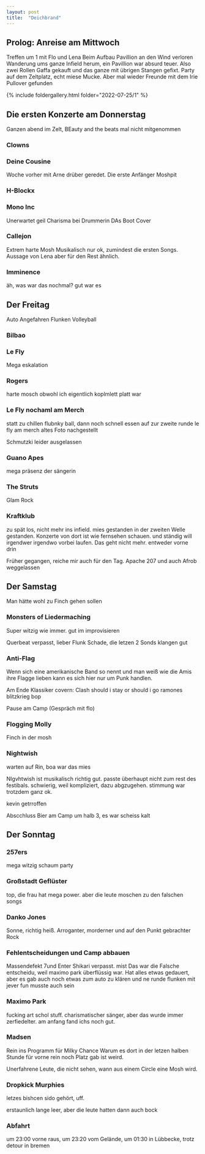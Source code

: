 ```yaml
---
layout: post
title:  "Deichbrand"
---
```


## Prolog: Anreise am Mittwoch
Treffen um 1 mit Flo und Lena
Beim Aufbau Pavillion an den Wind verloren
Wanderung ums ganze Infield herum, ein Pavillion war absurd teuer.
Also zwei Rollen Gaffa gekauft und das ganze mit übrigen Stangen gefixt.
Party auf dem Zeltplatz, echt miese Mucke.
Aber mal wieder Freunde mit dem Irie Pullover gefunden

{% include foldergallery.html folder="2022-07-25/1" %}

## Die ersten Konzerte am Donnerstag
Ganzen abend im Zelt,
BEauty and the beats mal nicht mitgenommen

### Clowns

### Deine Cousine
Woche vorher mit Arne drüber geredet.
Die erste Anfänger Moshpit

### H-Blockx


### Mono Inc
Unerwartet geil
Charisma bei Drummerin
DAs Boot Cover

### Callejon
Extrem harte Mosh
Musikalisch nur ok, zumindest die ersten Songs. Aussage von Lena aber für den Rest ähnlich.


### Imminence
äh, was war das nochmal? gut war es

## Der Freitag
Auto Angefahren
Flunken
Volleyball

### Bilbao

### Le Fly
Mega eskalation

### Rogers
harte mosch obwohl ich eigentlich koplmlett platt war

### Le Fly nochaml am Merch
statt zu chillen flubnky ball, 
dann noch schnell essen
auf zur zweite runde le fly am merch 
altes Foto nachgestellt

Schmutzki leider ausgelassen


### Guano Apes
mega präsenz der sängerin 

### The Struts
Glam Rock


### Kraftklub
zu spät los, nicht mehr ins infield.  mies gestanden in der zweiten Welle gestanden.
Konzerte von dort ist wie fernsehen schauen. und ständig will irgendwer irgendwo vorbei laufen.
Das geht nicht mehr. entweder vorne drin

Früher gegangen, reiche mir auch für den Tag. Apache 207 und auch Afrob weggelassen


## Der Samstag
Man hätte wohl zu Finch gehen sollen

### Monsters of Liedermaching
Super witzig wie immer. gut im improvisieren


Querbeat verpasst, lieber Flunk
Schade, die letzen 2 Sonds klangen gut

### Anti-Flag
Wenn sich eine amerikanische Band so nennt und man weiß wie die Amis ihre Flagge lieben kann es sich hier nur um Punk handlen.

Am Ende Klassiker covern:
Clash should i stay or should i go
ramones blitzkrieg bop

Pause am Camp (Gespräch mit flo)

### Flogging Molly
Finch in der mosh


### Nightwish
warten auf Rin, boa war das mies

NIgvhtwish ist musikalisch richtig gut.
passte überhaupt nicht zum rest des festibals.
schwierig, weil kompliziert, dazu abgzugehen.
stimmung war trotzdem ganz ok.

kevin getrroffen

Abscchluss Bier am Camp um halb 3, es war scheiss kalt

## Der Sonntag
### 257ers
mega witzig
schaum party

### Großstadt Geflüster
top, die frau hat mega power.
aber die leute moschen zu den falschen songs

### Danko Jones
Sonne, richtig heiß.
Arroganter, morderner und auf den Punkt gebrachter Rock

### Fehlentscheidungen und Camp abbauen
Massendefekt 7und Enter Shikari verpasst. mist 
Das war die Falsche entscheidu, weil maximo park überflüssig war.
Hat alles etwas gedauert, aber es gab auch noch etwas zum auto zu klären und ne runde flunken mit jever fun musste auch sein

### Maximo Park
fucking art schol stuff. charismatischer sänger, aber das wurde immer zerfiedelter. am anfang fand ichs noch gut.

### Madsen
Rein ins Programm für Milky Chance
Warum es dort in der letzen halben Stunde für vorne rein noch Platz gab ist weird.

Unerfahrene Leute, die nicht sehen, wann aus einem Circle eine Mosh wird.

### Dropkick Murphies
letzes bishcen sido gehört, uff.

erstaunlich lange leer, aber die leute hatten dann auch bock

### Abfahrt
um 23:00 vorne raus, um 23:20 vom Gelände, um 01:30 in Lübbecke, trotz detour in bremen


